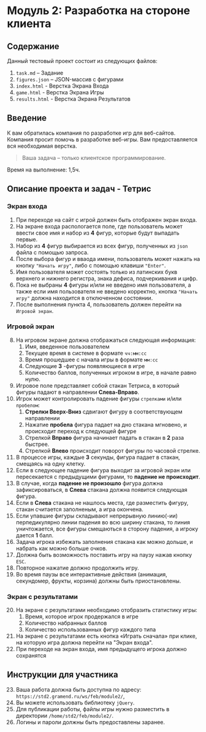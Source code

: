 # Модуль 2: Разработка на стороне клиента

## Содержание

Данный тестовый проект состоит из следующих файлов:

1. `task.md` – Задание
2. `figures.json` – JSON-массив с фигурами
3. `index.html` - Верстка Экрана Входа
4. `game.html` - Верстка Экрана Игры
5. `results.html` - Верстка Экрана Результатов

## Введение

К вам обратилась компания по разработке игр для веб-сайтов. Компания просит помочь в разработке веб-игры. Вам предоставляется вся необходимая верстка.

> Ваша задача – только клиентское программирование.

Время на выполнение: 1,5ч.

## Описание проекта и задач - Тетрис

### Экран входа

1. При переходе на сайт с игрой должен быть отображен экран входа.
2. На экране входа распологается поле, где пользователь может ввести свое имя и набор из **4** фигур, которые будут выпадать первые.
3. Набор из **4** фигур выбирается из всех фигур, полученных из `json` файла с помощью запроса.
4. После выбора фигур и вваода имени, пользователь может нажать на кнопку `"Начать игру"`, либо с помощью клавиши `"Enter"`.
5. Имя пользователя может состоять только из латинских букв верхнего и нижнего регистра, знака дефиса, подчеркивания и цифр.
6. Пока не выбраны **4** фигуры и/или не введено имя пользователя, а также если имя пользователя не введено корректно, кнопка `"Начать игру"` должна находится в отключенном состоянии.
7. После выполнения пункта 4, пользователь должен перейти на `Игровой экран`.

### Игровой экран

8. На игровом экране должна отображаться следующая информация:
    1. Имя, введенное пользователем
    2. Текущее время в системе в формате `чч:мм:сс`
    3. Время прошедшее с начала игры в формате `мм:сс`
    4. Следующие **3** -фигуры появляющиеся в игре
    5. Количество баллов, полученных игроком в игре, в начале равно нулю.
9. Игровое поле представляет собой стакан Тетриса, в который фигуры падают в направлении **Слева-Вправо**.
10. Игрок может контролировать падение фигуры `стрелками` и/или `пробелом`:
    1. **Стрелки Вверх-Вниз** сдвигают фигуру в соответствующем направлении
    2. Нажатие **пробела** фигура падает на дно стакана мгновено, и происходит переход к следующей фигуре
    3. Стрелкой **Вправо** фигура начинает падать в стакан в **2** раза быстрее.
    4. Стрелкой **Влево** происходит поворот фигуры по часовой стрелке.
11. В процессе игры, каждые **3** секунды, фигура падает в стакан, смещаясь на одну клетку.
12. Если в следующее падение фигура выходит за игровой экран или пересекается с предыдущими фигурами, то **падение не происходит**.
13. В случае, когда **падение не произошло** фигура должна зафиксироваться, в **Слева** стакана должна появится следующая фигура.
14. Если в **Слева** стакана не нашлось места, где разместить фигуру, стакан считается заполненым, а игра окончена.
15. Если упавшие фигуры складывают непрерывную линию(-ии) перпедикулярно линии падения во всю ширину стакана, то линия уничтожается, все фигуры смещаються в сторону падения, а игроку дается **1** балл.
16. Задача игрока избежать заполнения стакана как можно дольше, и набрать как можно больше очков.
17. Должна быть возможность поставить игру на паузу нажав кнопку `ESC`.
18. Повторное нажатие должно продолжить игру.
19. Во время паузы все интерактивные действия (анимация, секундомер, фрукты, корзина) должны быть приостановлены.

### Экран с результатами

20. На экране с результатами необходимо отобразить статистику игры:
    1. Время, которое игрок продержался в игре
    2. Количество набранных баллов
    3. Количество использованных фигур каждого типа
21. На экране с результатами есть кнопка «Играть сначала» при клике, на которую игра должна перейти на "Экран входа".
22. При переходе на экран входа, имя предыдущего игрока должно сохранятся

## Инструкции для участника

23. Ваша работа должна быть доступна по адресу: `https://std2.gramend.ru/ws/feb/module2/`,
24. Вы можете использовать библиотеку `jQuery`.
25. Для публикации работы, файлы игры нужно разместить в
директории `/home/std2/feb/module2/`.
26. Логины и пароли должны быть предоставлены заранее.
